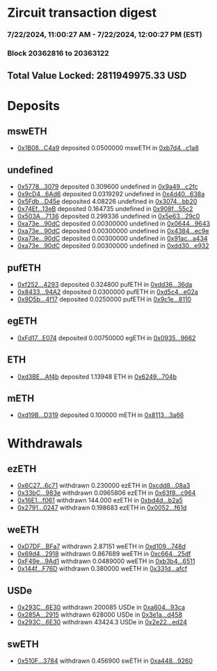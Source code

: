 # Zircuit transaction digest
### 7/22/2024, 11:00:27 AM - 7/22/2024, 12:00:27 PM (EST)
### Block 20362816 to 20363122

## Total Value Locked: 2811949975.33 USD

# Deposits
## mswETH
- [0x1B08...C4a9](https://etherscan.io/address/0x1B081542303d27A705Fcff9512b45c58dd7dC4a9) deposited 0.0500000 mswETH in [0xb7d4...c1a8](https://etherscan.io/tx/0x1B081542303d27A705Fcff9512b45c58dd7dC4a9)
## undefined
- [0x5778...3079](https://etherscan.io/address/0x57786979c5088e17807FeD6a6E4fAa5330D63079) deposited 0.309600 undefined in [0x9a49...c2fc](https://etherscan.io/tx/0x57786979c5088e17807FeD6a6E4fAa5330D63079)
- [0x9cD4...6Ad6](https://etherscan.io/address/0x9cD404f34c135e2d21906626782F998A39516Ad6) deposited 0.0319292 undefined in [0x4d40...638a](https://etherscan.io/tx/0x9cD404f34c135e2d21906626782F998A39516Ad6)
- [0x5Fdb...D45e](https://etherscan.io/address/0x5Fdb500ba1d9b6Be0c164CE609277cD968C5D45e) deposited 4.08226 undefined in [0x3074...bb20](https://etherscan.io/tx/0x5Fdb500ba1d9b6Be0c164CE609277cD968C5D45e)
- [0x74Ef...13eB](https://etherscan.io/address/0x74Ef1801167aC13C0c1e75063451b048aBd513eB) deposited 0.164735 undefined in [0x908f...55c2](https://etherscan.io/tx/0x74Ef1801167aC13C0c1e75063451b048aBd513eB)
- [0x503A...7136](https://etherscan.io/address/0x503A0aDC70269FdaDc7D3c5b078a64Bdf5907136) deposited 0.299336 undefined in [0x5e63...29c0](https://etherscan.io/tx/0x503A0aDC70269FdaDc7D3c5b078a64Bdf5907136)
- [0xa73e...90dC](https://etherscan.io/address/0xa73ea33426059Fe06BAA3cA21a4fE0CCd9c990dC) deposited 0.00300000 undefined in [0x0644...9643](https://etherscan.io/tx/0xa73ea33426059Fe06BAA3cA21a4fE0CCd9c990dC)
- [0xa73e...90dC](https://etherscan.io/address/0xa73ea33426059Fe06BAA3cA21a4fE0CCd9c990dC) deposited 0.00300000 undefined in [0x4384...ec9e](https://etherscan.io/tx/0xa73ea33426059Fe06BAA3cA21a4fE0CCd9c990dC)
- [0xa73e...90dC](https://etherscan.io/address/0xa73ea33426059Fe06BAA3cA21a4fE0CCd9c990dC) deposited 0.00300000 undefined in [0x91ac...a434](https://etherscan.io/tx/0xa73ea33426059Fe06BAA3cA21a4fE0CCd9c990dC)
- [0xa73e...90dC](https://etherscan.io/address/0xa73ea33426059Fe06BAA3cA21a4fE0CCd9c990dC) deposited 0.00300000 undefined in [0xdd30...e932](https://etherscan.io/tx/0xa73ea33426059Fe06BAA3cA21a4fE0CCd9c990dC)
## pufETH
- [0xf252...4293](https://etherscan.io/address/0xf2520B2701f423d316755D5625E18CfBB39a4293) deposited 0.324800 pufETH in [0xdd36...36da](https://etherscan.io/tx/0xf2520B2701f423d316755D5625E18CfBB39a4293)
- [0x8433...94A2](https://etherscan.io/address/0x8433a923365f79f1aC4624Efe1e69C68ea3B94A2) deposited 0.0300000 pufETH in [0xd5c4...e02a](https://etherscan.io/tx/0x8433a923365f79f1aC4624Efe1e69C68ea3B94A2)
- [0x9D5b...4f17](https://etherscan.io/address/0x9D5b4E6Ddd649cf98bE38A19d7bc0B1040aF4f17) deposited 0.0250000 pufETH in [0x9c1e...8110](https://etherscan.io/tx/0x9D5b4E6Ddd649cf98bE38A19d7bc0B1040aF4f17)
## egETH
- [0xFd17...E074](https://etherscan.io/address/0xFd175c768A38d769c56CD8a733c18EA49C48E074) deposited 0.00750000 egETH in [0x0935...9662](https://etherscan.io/tx/0xFd175c768A38d769c56CD8a733c18EA49C48E074)
## ETH
- [0xd3BE...Af4b](https://etherscan.io/address/0xd3BE04090F47C53b02dE03722133F1d2f88fAf4b) deposited 1.13948 ETH in [0x6249...704b](https://etherscan.io/tx/0xd3BE04090F47C53b02dE03722133F1d2f88fAf4b)
## mETH
- [0xd19B...D319](https://etherscan.io/address/0xd19B1fC32f997643387eCcb1670B5816052AD319) deposited 0.100000 mETH in [0x8113...3a66](https://etherscan.io/tx/0xd19B1fC32f997643387eCcb1670B5816052AD319)
# Withdrawals
## ezETH
- [0x6C27...6c71](https://etherscan.io/address/0x6C2776D1370DDdf1561187819cAC0A24BDf16c71) withdrawn 0.230000 ezETH in [0xcdd8...08a3](https://etherscan.io/tx/0x6C2776D1370DDdf1561187819cAC0A24BDf16c71)
- [0x33bC...983e](https://etherscan.io/address/0x33bC4ABF99B83d945f3fF2C05A1d248eE001983e) withdrawn 0.0965806 ezETH in [0x63f8...c964](https://etherscan.io/tx/0x33bC4ABF99B83d945f3fF2C05A1d248eE001983e)
- [0x16E1...f061](https://etherscan.io/address/0x16E1aEdB5A88eA08F529e846f327faBDbcAAf061) withdrawn 144.000 ezETH in [0xbd4d...b2a5](https://etherscan.io/tx/0x16E1aEdB5A88eA08F529e846f327faBDbcAAf061)
- [0x2791...0247](https://etherscan.io/address/0x27919F2B15FDA8dc91b7D663F570495c390e0247) withdrawn 0.198683 ezETH in [0x0052...f61d](https://etherscan.io/tx/0x27919F2B15FDA8dc91b7D663F570495c390e0247)
## weETH
- [0xD7DF...BFa7](https://etherscan.io/address/0xD7DF7E085214743530afF339aFC420c7c720BFa7) withdrawn 2.87151 weETH in [0xd109...748d](https://etherscan.io/tx/0xD7DF7E085214743530afF339aFC420c7c720BFa7)
- [0x69d4...2918](https://etherscan.io/address/0x69d44108951dd81a586320410D258B5f10e42918) withdrawn 0.867689 weETH in [0xc664...25df](https://etherscan.io/tx/0x69d44108951dd81a586320410D258B5f10e42918)
- [0xF49e...9Ad1](https://etherscan.io/address/0xF49e64bBcF0f4BF39ab7F2AB6585bfF958eA9Ad1) withdrawn 0.0489000 weETH in [0xb3b4...6511](https://etherscan.io/tx/0xF49e64bBcF0f4BF39ab7F2AB6585bfF958eA9Ad1)
- [0x144f...F76D](https://etherscan.io/address/0x144f1298df08A132358fFdB31D95E19488A4F76D) withdrawn 0.380000 weETH in [0x331d...afcf](https://etherscan.io/tx/0x144f1298df08A132358fFdB31D95E19488A4F76D)
## USDe
- [0x293C...6E30](https://etherscan.io/address/0x293C6937D8D82e05B01335F7B33FBA0c8e256E30) withdrawn 200085 USDe in [0xa604...93ca](https://etherscan.io/tx/0x293C6937D8D82e05B01335F7B33FBA0c8e256E30)
- [0x285A...2915](https://etherscan.io/address/0x285A29d99aB1aa3F527A9cCae103F8A12Bd62915) withdrawn 628000 USDe in [0x3e1a...d458](https://etherscan.io/tx/0x285A29d99aB1aa3F527A9cCae103F8A12Bd62915)
- [0x293C...6E30](https://etherscan.io/address/0x293C6937D8D82e05B01335F7B33FBA0c8e256E30) withdrawn 43424.3 USDe in [0x2e22...ed24](https://etherscan.io/tx/0x293C6937D8D82e05B01335F7B33FBA0c8e256E30)
## swETH
- [0x510F...3784](https://etherscan.io/address/0x510FE5FFE20c7Ad8b509DD97A33C379DdD563784) withdrawn 0.456900 swETH in [0xa448...9260](https://etherscan.io/tx/0x510FE5FFE20c7Ad8b509DD97A33C379DdD563784)
